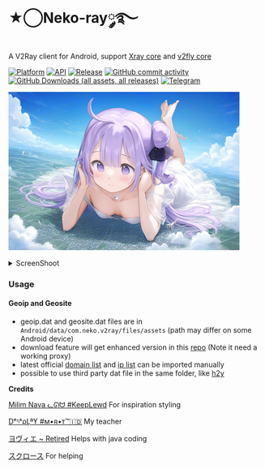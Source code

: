 # ★⃝Neko-ray༘࿐

A V2Ray client for Android, support [Xray core](https://github.com/XTLS/Xray-core) and [v2fly core](https://github.com/v2fly/v2ray-core)

[![Platform](https://img.shields.io/badge/android-platform?style=flat&label=platform&labelColor=21262d&color=6e7681)](https://www.android.com)
[![API](https://img.shields.io/badge/27%2B-level?style=flat&logo=android&logoColor=3cd382&label=API&labelColor=21262d&color=ff663b)](https://developer.android.com/studio/releases/platforms)
[![Release](https://img.shields.io/github/v/release/UWU-TEAM/Neko-ray?display_name=tag&style=flat&logo=github&labelColor=21262d&color=1f6feb)](https://github.com/UWU-TEAM/Neko-ray/releases/latest)
[![GitHub commit activity](https://img.shields.io/github/commit-activity/m/UWU-TEAM/Neko-ray?style=flat&logo=Github)](https://github.com/UWU-TEAM/Neko-ray/commits/main)
[![GitHub Downloads (all assets, all releases)](https://img.shields.io/github/downloads/UWU-TEAM/Neko-ray/total?style=flat&logo=Github&label=Download%40latest&color=green)](https://github.com/UWU-TEAM/Neko-ray/releases)
[![Telegram](https://img.shields.io/badge/Telegram-2CA5E0?style=flat&logo=telegram&logoColor=white)](https://t.me/uwuresourceguide)

![Banner](https://raw.githubusercontent.com/UWU-TEAM/Neko-ray/main/image/uwu_banner.png)

<details>
  <summary>ScreenShoot</summary>

**Light**
![Screenshot](https://raw.githubusercontent.com/UWU-TEAM/Neko-ray/main/image/screenshoot1.png)
![Screenshot](https://raw.githubusercontent.com/UWU-TEAM/Neko-ray/main/image/screenshoot2.png)

**Dark**
![Screenshot](https://raw.githubusercontent.com/UWU-TEAM/Neko-ray/main/image/screenshoot3.png)
![Screenshot](https://raw.githubusercontent.com/UWU-TEAM/Neko-ray/main/image/screenshoot4.png)

</details>

### Usage

#### Geoip and Geosite
- geoip.dat and geosite.dat files are in `Android/data/com.neko.v2ray/files/assets` (path may differ on some Android device)
- download feature will get enhanced version in this [repo](https://github.com/Loyalsoldier/v2ray-rules-dat) (Note it need a working proxy)
- latest official [domain list](https://github.com/v2fly/domain-list-community) and [ip list](https://github.com/v2fly/geoip) can be imported manually
- possible to use third party dat file in the same folder, like [h2y](https://guide.v2fly.org/routing/sitedata.html#%E5%A4%96%E7%BD%AE%E7%9A%84%E5%9F%9F%E5%90%8D%E6%96%87%E4%BB%B6)

**Credits**

[Milim Nava ᓚᘏᗢ #KeepLewd](https://t.me/milimnavaUwU) For inspiration styling

[DᵉᶯˢρĻªϒ #ᴍ•ʀ•ᴛ™🇮🇩](https://t.me/Dens_play89) My teacher

[ヨヴィエ ~ Retired](https://t.me/mobxprjkt) Helps with java coding

[スクロース](https://t.me/milimnavaUwU) For helping
